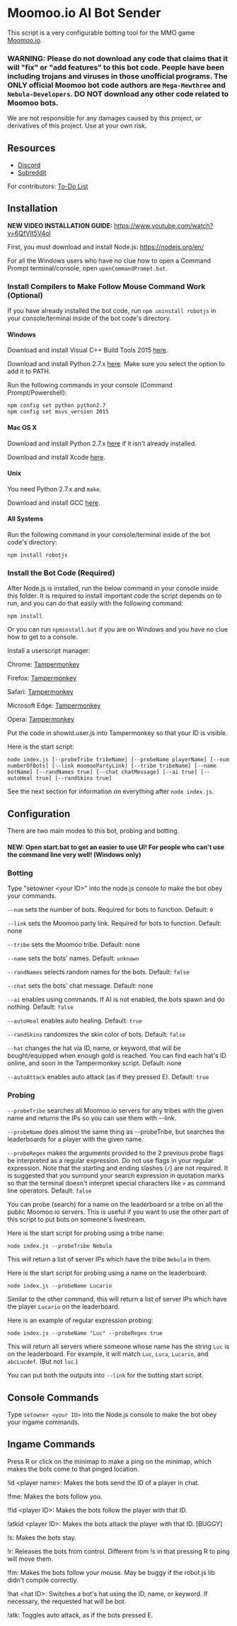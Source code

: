 # Moomoo.io AI Bot Sender

This script is a very configurable botting tool for the MMO game [Moomoo.io](http://moomoo.io).

### WARNING: Please do not download any code that claims that it will "fix" or "add features" to this bot code. People have been including trojans and viruses in those unofficial programs. The ONLY official Moomoo bot code authors are `Mega-Mewthree` and `Nebula-Developers`. DO NOT download any other code related to Moomoo bots.

We are not responsible for any damages caused by this project, or derivatives of this project. Use at your own risk.

## Resources

* [Discord](https://discord.gg/VgKFcVf)
* [Subreddit](https://reddit.com/r/Nebula_Devs)

For contributors: [To-Do List](https://github.com/Nebula-Developers/Moomoo-AI-Bot-Sender/projects/1)

## Installation

**NEW VIDEO INSTALLATION GUIDE:** https://www.youtube.com/watch?v=6QfVIt5V4oI

First, you must download and install Node.js: https://nodejs.org/en/

For all the Windows users who have no clue how to open a Command Prompt terminal/console, open `openCommandPrompt.bat`.

### Install Compilers to Make Follow Mouse Command Work (Optional)

If you have already installed the bot code, run `npm uninstall robotjs` in your console/terminal inside of the bot code's directory.

#### Windows

Download and install Visual C++ Build Tools 2015 [here](http://landinghub.visualstudio.com/visual-cpp-build-tools).

Download and install Python 2.7.x [here](https://www.python.org/downloads/release/python-2714/). Make sure you select the option to add it to PATH.

Run the following commands in your console (Command Prompt/Powershell):

    npm config set python python2.7
    npm config set msvs_version 2015

#### Mac OS X

Download and install Python 2.7.x [here](https://www.python.org/downloads/release/python-2714/) if it isn't already installed.

Download and install Xcode [here](https://developer.apple.com/xcode/download/).

#### Unix

You need Python 2.7.x and `make`.

Download and install GCC [here](https://gcc.gnu.org/).

#### All Systems

Run the following command in your console/terminal inside of the bot code's directory:

    npm install robotjs

### Install the Bot Code (Required)

After Node.js is installed, run the below command in your console inside this folder. It is required to install important code the script depends on to run, and you can do that easily with the following command:

    npm install

Or you can run `npminstall.bat` if you are on Windows and you have no clue how to get to a console.

Install a userscript manager:

Chrome: [Tampermonkey](https://chrome.google.com/webstore/detail/tampermonkey/dhdgffkkebhmkfjojejmpbldmpobfkfo?hl=en)

Firefox: [Tampermonkey](https://addons.mozilla.org/firefox/addon/tampermonkey/)

Safari: [Tampermonkey](http://tampermonkey.net/?browser=safari)

Microsoft Edge: [Tampermonkey](https://www.microsoft.com/store/p/tampermonkey/9nblggh5162s)

Opera: [Tampermonkey](https://addons.opera.com/extensions/details/tampermonkey-beta/)


Put the code in showid.user.js into Tampermonkey so that your ID is visible.


Here is the start script:

    node index.js [--probeTribe tribeName] [--probeName playerName] [--num numberOfBots] [--link moomooPartyLink] [--tribe tribeName] [--name botName] [--randNames true] [--chat chatMessage] [--ai true] [--autoHeal true] [--randSkins true]

See the next section for information on everything after `node index.js`.

## Configuration

There are two main modes to this bot, probing and botting.

#### NEW: Open start.bat to get an easier to use UI! For people who can't use the command line very well! (Windows only)

### Botting

Type "setowner \<your ID>" into the node.js console to make the bot obey your commands.

`--num` sets the number of bots. Required for bots to function. Default: `0`

`--link` sets the Moomoo party link. Required for bots to function. Default: none

`--tribe` sets the Moomoo tribe. Default: none

`--name` sets the bots' names. Default: `unknown`

`--randNames` selects random names for the bots. Default: `false`

`--chat` sets the bots' chat message. Default: none

`--ai` enables using commands. If AI is not enabled, the bots spawn and do nothing. Default: `false`

`--autoHeal` enables auto healing. Default: `true`

`--randSkins` randomizes the skin color of bots. Default: `false`

`--hat` changes the hat via ID, name, or keyword, that will be bought/equipped when enough gold is reached. You can find each hat's ID online, and soon in the Tampermonkey script. Default: none

`--autoAttack` enables auto attack (as if they pressed E). Default: `true`

### Probing

`--probeTribe` searches all Moomoo.io servers for any tribes with the given name and returns the IPs so you can use them with --link.

`--probeName` does almost the same thing as --probeTribe, but searches the leaderboards for a player with the given name.

`--probeRegex` makes the arguments provided to the 2 previous probe flags be interpreted as a regular expression. Do not use flags in your regular expression. Note that the starting and ending slashes (`/`) are not required. It is suggested that you surround your search expression in quotation marks so that the terminal doesn't interpret special characters like `>` as command line operators. Default: `false`

You can probe (search) for a name on the leaderboard or a tribe on all the public Moomoo.io servers. This is useful if you want to use the other part of this script to put bots on someone's livestream.

Here is the start script for probing using a tribe name:

    node index.js --probeTribe Nebula

This will return a list of server IPs which have the tribe `Nebula` in them.

Here is the start script for probing using a name on the leaderboard:

    node index.js --probeName Lucario

Similar to the other command, this will return a list of server IPs which have the player `Lucario` on the leaderboard.

Here is an example of regular expression probing:

    node index.js --probeName "Luc" --probeRegex true

This will return all servers where someone whose name has the string `Luc` is on the leaderboard. For example, it will match `Luc`, `Luca`, `Lucario`, and `abcLucdef`. (But not `luc`.)

You can put both the outputs into `--link` for the botting start script.

## Console Commands

Type `setowner <your ID>` into the Node.js console to make the bot obey your ingame commands.

## Ingame Commands

Press R or click on the minimap to make a ping on the minimap, which makes the bots come to that pinged location.

!id \<player name>: Makes the bots send the ID of a player in chat.

!fme: Makes the bots follow you.

!fid \<player ID>: Makes the bots follow the player with that ID.

!atkid \<player ID>: Makes the bots attack the player with that ID. [BUGGY]

!s: Makes the bots stay.

!r: Releases the bots from control. Different from !s in that pressing R to ping will move them.

!fm: Makes the bots follow your mouse. May be buggy if the robot.js lib didn't compile correctly.

!hat \<hat ID>: Switches a bot's hat using the ID, name, or keyword. If necessary, the requested hat will be bot.

!atk: Toggles auto attack, as if the bots pressed E.
